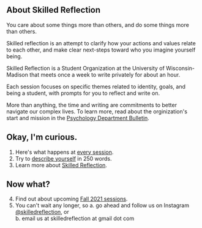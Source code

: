## About Skilled Reflection

You care about some things more than others, and do some things more than others.

Skilled reflection is an attempt to clarify how your actions and values relate to each other, and make clear next-steps toward who you imagine yourself being.

Skilled Reflection is a Student Organization at the University of Wisconsin-Madison that meets once a week to write privately for about an hour.

Each session focuses on specific themes related to identity, goals, and being a student, with prompts for you to reflect and write on.

More than anything, the time and writing are commitments to better navigate our complex lives. To learn more, read about the orginization's start and mission in the [Psychology Department Bulletin](https://psych.wisc.edu/news/when-personal-experience-meets-psychology-michael-koranda/).

  
## Okay, I'm curious.

1. Here's what happens at [every session](every_session.md).  
2. Try to [describe yourself](self250.md) in 250 words.  
3. Learn more about [Skilled Reflection](about.md).  

## Now what?  

4. Find out about upcoming [Fall 2021 sessions](club_meetings.md).
5. You can't wait any longer, so 
  a. go ahead and follow us on Instagram [@skilledreflection](https://www.instagram.com/skilledreflection/), or  
  b. email us at skilledreflection at gmail dot com  
